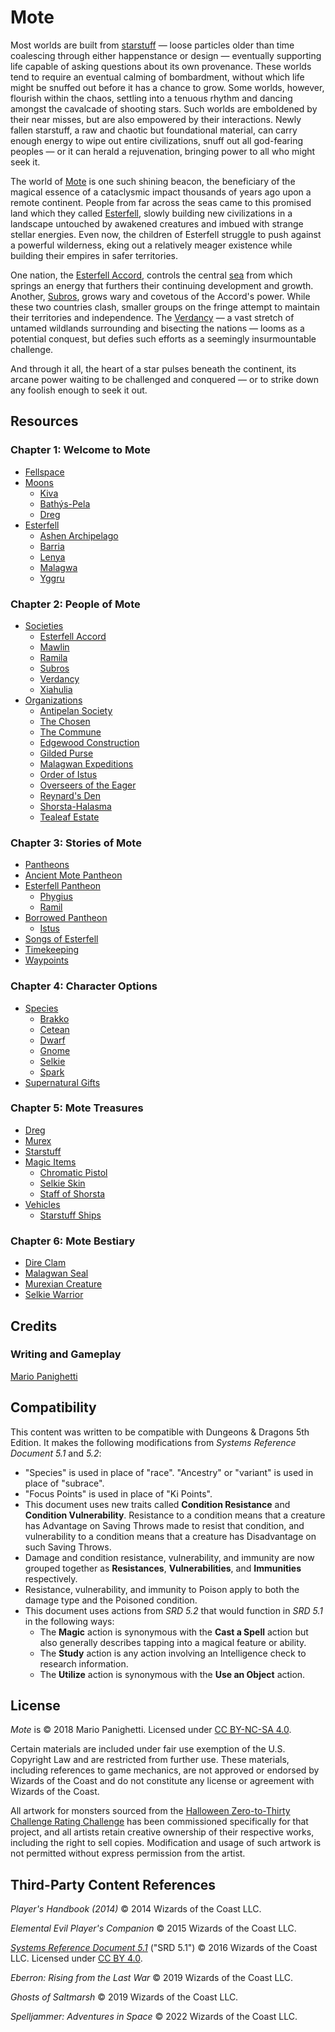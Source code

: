 # Mote

Most worlds are built from [starstuff](treasures/starstuff.md) — loose particles older than time coalescing through either happenstance or design — eventually supporting life capable of asking questions about its own provenance. These worlds tend to require an eventual calming of bombardment, without which life might be snuffed out before it has a chance to grow. Some worlds, however, flourish within the chaos, settling into a tenuous rhythm and dancing amongst the cavalcade of shooting stars. Such worlds are emboldened by their near misses, but are also empowered by their interactions. Newly fallen starstuff, a raw and chaotic but foundational material, can carry enough energy to wipe out entire civilizations, snuff out all god-fearing peoples — or it can herald a rejuvenation, bringing power to all who might seek it.

The world of [Mote](ch-1-welcome-to-mote/mote.md) is one such shining beacon, the beneficiary of the magical essence of a cataclysmic impact thousands of years ago upon a remote continent. People from far across the seas came to this promised land which they called [Esterfell](ch-1-welcome-to-mote/esterfell/esterfell.md), slowly building new civilizations in a landscape untouched by awakened creatures and imbued with strange stellar energies. Even now, the children of Esterfell struggle to push against a powerful wilderness, eking out a relatively meager existence while building their empires in safer territories.

One nation, the [Esterfell Accord](ch-2-people-of-mote/societies/esterfell-accord/esterfell-accord.md), controls the central [sea](ch-1-welcome-to-mote/esterfell/lenya/esterfell-sea/esterfell-sea.md) from which springs an energy that furthers their continuing development and growth. Another, [Subros](ch-2-people-of-mote/societies/subros.md), grows wary and covetous of the Accord's power. While these two countries clash, smaller groups on the fringe attempt to maintain their territories and independence. The [Verdancy](ch-2-people-of-mote/societies/verdancy/verdancy.md) — a vast stretch of untamed wildlands surrounding and bisecting the nations — looms as a potential conquest, but defies such efforts as a seemingly insurmountable challenge.

And through it all, the heart of a star pulses beneath the continent, its arcane power waiting to be challenged and conquered — or to strike down any foolish enough to seek it out.

## Resources

### Chapter 1: Welcome to Mote

- [Fellspace](ch-1-welcome-to-mote/fellspace.md)
- [Moons](ch-1-welcome-to-mote/moons/moons-of-mote.md)
  - [Kiva](ch-1-welcome-to-mote/moons/kiva.md)
  - [Bathýs-Pela](ch-1-welcome-to-mote/moons/bathys-pela.md)
  - [Dreg](ch-1-welcome-to-mote/moons/dreg.md)
- [Esterfell](ch-1-welcome-to-mote/esterfell/esterfell.md)
  - [Ashen Archipelago](ch-1-welcome-to-mote/esterfell/ashen-archipelago.md)
  - [Barria](ch-1-welcome-to-mote/esterfell/barria.md)
  - [Lenya](ch-1-welcome-to-mote/esterfell/lenya/lenya.md)
  - [Malagwa](ch-1-welcome-to-mote/esterfell/malagwa.md)
  - [Yggru](ch-1-welcome-to-mote/esterfell/yggru/yggru.md)

### Chapter 2: People of Mote

- [Societies](societies)
  - [Esterfell Accord](ch-2-people-of-mote/societies/esterfell-accord/esterfell-accord.md)
  - [Mawlin](ch-2-people-of-mote/societies/mawlin.md)
  - [Ramila](ch-2-people-of-mote/societies/ramila.md)
  - [Subros](ch-2-people-of-mote/societies/subros.md)
  - [Verdancy](ch-2-people-of-mote/societies/verdancy/verdancy.md)
  - [Xiahulia](ch-2-people-of-mote/societies/xiahulia.md)
- [Organizations](organizations)
  - [Antipelan Society](organizations/antipelan-society/antipelan-society.md)
  - [The Chosen](organizations/the-chosen/the-chosen.md)
  - [The Commune](organizations/the-commune/the-commune.md)
  - [Edgewood Construction](organizations/edgewood-construction/edgewood-construction.md)
  - [Gilded Purse](organizations/gilded-purse/gilded-purse.md)
  - [Malagwan Expeditions](organizations/malagwan-expeditions/malagwan-expeditions.md)
  - [Order of Istus](organizations/order-of-istus/order-of-istus.md)
  - [Overseers of the Eager](organizations/overseers-of-the-eager/overseers-of-the-eager.md)
  - [Reynard's Den](organizations/reynards-den/reynards-den.md)
  - [Shorsta-Halasma](organizations/shorsta-halasma/shorsta-halasma.md)
  - [Tealeaf Estate](organizations/tealeaf-estate/tealeaf-estate.md)

### Chapter 3: Stories of Mote

- [Pantheons](ch-3-stories-of-mote/pantheons/mote-pantheons.md)
- [Ancient Mote Pantheon](ch-3-stories-of-mote/pantheons/mote-pantheons.md#ancient-mote-pantheon)
- [Esterfell Pantheon](ch-3-stories-of-mote/pantheons/mote-pantheons.md#esterfell-pantheon)
  - [Phygius](ch-3-stories-of-mote/pantheons/esterfell-deities/phygius.md)
  - [Ramil](ch-3-stories-of-mote/pantheons/esterfell-deities/ramil.md)
- [Borrowed Pantheon](ch-3-stories-of-mote/pantheons/mote-pantheons.md#borrowed-pantheon)
  - [Istus](ch-3-stories-of-mote/pantheons/multiverse-deities/istus.md)
- [Songs of Esterfell](ch-3-stories-of-mote/pantheons/songs-of-esterfell)
- [Timekeeping](ch-3-stories-of-mote/pantheons/timekeeping.md)
- [Waypoints](ch-3-stories-of-mote/pantheons/waypoints.md)

### Chapter 4: Character Options

- [Species](species)
  - [Brakko](ch-4-character-options/species/brakko.md)
  - [Cetean](ch-4-character-options/species/cetean/cetean.md)
  - [Dwarf](ch-4-character-options/species/dwarf.md)
  - [Gnome](ch-4-character-options/species/gnome.md)
  - [Selkie](ch-4-character-options/species/selkie.md)
  - [Spark](ch-4-character-options/species/spark.md)
- [Supernatural Gifts](ch-4-character-options/supernatural-gifts)

### Chapter 5: Mote Treasures

- [Dreg](treasures/dreg-ore.md)
- [Murex](treasures/murex.md)
- [Starstuff](treasures/starstuff.md)
- [Magic Items](treasures/magic-items)
  - [Chromatic Pistol](treasures/magic-items/chromatic-pistol.md)
  - [Selkie Skin](treasures/magic-items/selkie-skin.md)
  - [Staff of Shorsta](treasures/magic-items/staff-of-shorsta.md)
- [Vehicles](treasures/vehicles)
  - [Starstuff Ships](treasures/vehicles/starstuff-ships/starstuff-ships.md)

### Chapter 6: Mote Bestiary

- [Dire Clam](bestiary/dire-clam.md)
- [Malagwan Seal](bestiary/malagwan-seal.md)
- [Murexian Creature](bestiary/murexian-creature.md)
- [Selkie Warrior](bestiary/selkie-warrior.md)

## Credits

### Writing and Gameplay

[Mario Panighetti](https://mario.panighetti.net)

## Compatibility

This content was written to be compatible with Dungeons & Dragons 5th Edition. It makes the following modifications from _Systems Reference Document 5.1_ and _5.2_:

- "Species" is used in place of "race". "Ancestry" or "variant" is used in place of "subrace".
- "Focus Points" is used in place of "Ki Points".
- This document uses new traits called **Condition Resistance** and **Condition Vulnerability**. Resistance to a condition means that a creature has Advantage on Saving Throws made to resist that condition, and vulnerability to a condition means that a creature has Disadvantage on such Saving Throws.
- Damage and condition resistance, vulnerability, and immunity are now grouped together as **Resistances**, **Vulnerabilities**, and **Immunities** respectively.
- Resistance, vulnerability, and immunity to Poison apply to both the damage type and the Poisoned condition.
- This document uses actions from _SRD 5.2_ that would function in _SRD 5.1_ in the following ways:
  - The **Magic** action is synonymous with the **Cast a Spell** action but also generally describes tapping into a magical feature or ability.
  - The **Study** action is any action involving an Intelligence check to research information.
  - The **Utilize** action is synonymous with the **Use an Object** action.

## License

_Mote_ is © 2018 Mario Panighetti. Licensed under [CC BY-NC-SA 4.0](https://creativecommons.org/licenses/by-nc-sa/4.0/legalcode).

Certain materials are included under fair use exemption of the U.S. Copyright Law and are restricted from further use. These materials, including references to game mechanics, are not approved or endorsed by Wizards of the Coast and do not constitute any license or agreement with Wizards of the Coast.

All artwork for monsters sourced from the [Halloween Zero-to-Thirty Challenge Rating Challenge](https://github.com/mpanighetti/dnd5e-030crc) has been commissioned specifically for that project, and all artists retain creative ownership of their respective works, including the right to sell copies. Modification and usage of such artwork is not permitted without express permission from the artist.

## Third-Party Content References

_Player's Handbook (2014)_ © 2014 Wizards of the Coast LLC.

_Elemental Evil Player's Companion_ © 2015 Wizards of the Coast LLC.

_[Systems Reference Document 5.1](https://dnd.wizards.com/resources/systems-reference-document)_ ("SRD 5.1") © 2016 Wizards of the Coast LLC. Licensed under [CC BY 4.0](https://creativecommons.org/licenses/by/4.0/legalcode).

_Eberron: Rising from the Last War_ © 2019 Wizards of the Coast LLC.

_Ghosts of Saltmarsh_ © 2019 Wizards of the Coast LLC.

_Spelljammer: Adventures in Space_ © 2022 Wizards of the Coast LLC.
